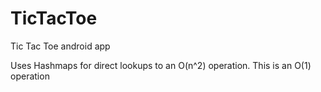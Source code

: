 # TicTacToe

Tic Tac Toe android app

Uses Hashmaps for direct lookups to an O(n^2) operation. This is an O(1) operation
